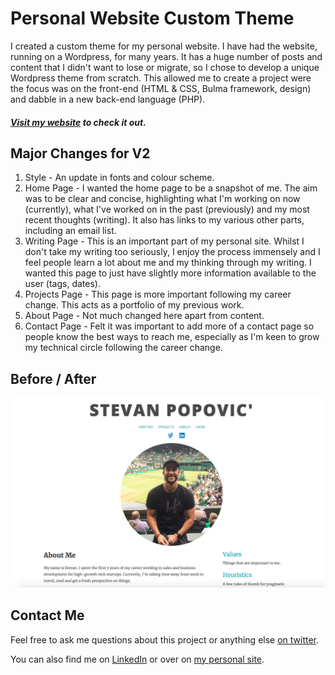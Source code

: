 # Personal Website Custom Theme

I created a custom theme for my personal website. I have had the website, running on a Wordpress, for many years. It has a huge number of posts and content that I didn't want to lose or migrate, so I chose to develop a unique Wordpress theme from scratch. This allowed me to create a project were the focus was on the front-end (HTML & CSS, Bulma framework, design) and dabble in a new back-end language (PHP).

##### [Visit my website](http://www.stevanpopovic.com/) to check it out.

## Major Changes for V2
1. Style - An update in fonts and colour scheme.
2. Home Page - I wanted the home page to be a snapshot of me. The aim was to be clear and concise, highlighting what I'm working on now (currently), what I've worked on in the past (previously) and my most recent thoughts (writing). It also has links to my various other parts, including an email list.
3. Writing Page - This is an important part of my personal site. Whilst I don't take my writing too seriously, I enjoy the process immensely and I feel people learn a lot about me and my thinking through my writing. I wanted this page to just have slightly more information available to the user (tags, dates).
4. Projects Page - This page is more important following my career change. This acts as a portfolio of my previous work.
5. About Page - Not much changed here apart from content.
6. Contact Page - Felt it was important to add more of a contact page so people know the best ways to reach me, especially as I'm keen to grow my technical circle following the career change.

## Before / After

![image width="700"](./images/about_before.png)


## Contact Me
Feel free to ask me questions about this project or anything else [on twitter](https://twitter.com/StevanPopo).

You can also find me on [LinkedIn](https://www.linkedin.com/in/stevanpopovic/) or over on [my personal site](http://www.stevanpopovic.com/).
